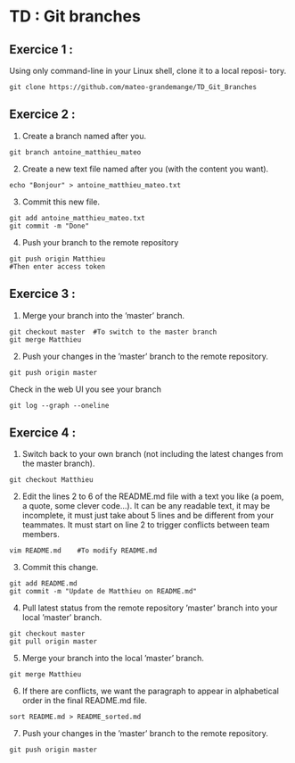 # TD : Git branches

## Exercice 1 :

Using only command-line in your Linux shell, clone it to a local reposi-
tory.
```
git clone https://github.com/mateo-grandemange/TD_Git_Branches
```

## Exercice 2 :

1. Create a branch named after you.
```
git branch antoine_matthieu_mateo
```

2. Create a new text file named after you (with the content you want).
```
echo "Bonjour" > antoine_matthieu_mateo.txt

```
3. Commit this new file.
```
git add antoine_matthieu_mateo.txt
git commit -m "Done"
```
4. Push your branch to the remote repository
```
git push origin Matthieu
#Then enter access token
```

## Exercice 3 :

1. Merge your branch into the ’master’ branch.
```
git checkout master  #To switch to the master branch
git merge Matthieu
```
2. Push your changes in the ’master’ branch to the remote repository.
```
git push origin master
```
Check in the web UI you see your branch
```
git log --graph --oneline
```

## Exercice 4 :

1. Switch back to your own branch (not including the latest changes from
the master branch).
```
git checkout Matthieu
```
2. Edit the lines 2 to 6 of the README.md file with a text you like (a
poem, a quote, some clever code...). It can be any readable text, it may
be incomplete, it must just take about 5 lines and be different from your
teammates. It must start on line 2 to trigger conflicts between team
members.
```
vim README.md    #To modify README.md
```
3. Commit this change.
```
git add README.md
git commit -m "Update de Matthieu on README.md"
```
4. Pull latest status from the remote repository ’master’ branch into your
local ’master’ branch. 
```
git checkout master
git pull origin master
```
5. Merge your branch into the local ’master’ branch. 
```
git merge Matthieu
```
6. If there are conflicts, we want the paragraph to appear in alphabetical
order in the final README.md file.
```
sort README.md > README_sorted.md
```
7. Push your changes in the ’master’ branch to the remote repository.
```
git push origin master
```
